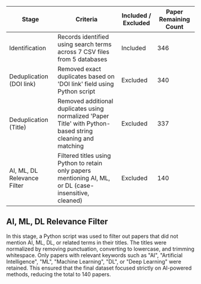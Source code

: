 
| Stage                      | Criteria                                                                                                      | Included / Excluded | Paper Remaining Count |
|---------------------------|---------------------------------------------------------------------------------------------------------------|---------------------|------------------------|
| Identification            | Records identified using search terms across 7 CSV files from 5 databases                                     | Included            | 346                    |
| Deduplication (DOI link)  | Removed exact duplicates based on 'DOI link' field using Python script                                        | Excluded            | 340                    |
| Deduplication (Title)     | Removed additional duplicates using normalized 'Paper Title' with Python-based string cleaning and matching   | Excluded            | 337                    |
| AI, ML, DL Relevance Filter | Filtered titles using Python to retain only papers mentioning AI, ML, or DL (case-insensitive, cleaned)        | Excluded            | 140                    |



## AI, ML, DL Relevance Filter

In this stage, a Python script was used to filter out papers that did not mention AI, ML, DL, or related terms in their titles. The titles were normalized by removing punctuation, converting to lowercase, and trimming whitespace. Only papers with relevant keywords such as "AI", "Artificial Intelligence", "ML", "Machine Learning", "DL", or "Deep Learning" were retained. This ensured that the final dataset focused strictly on AI-powered methods, reducing the total to 140 papers.
